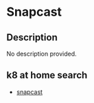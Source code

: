 # Snapcast

## Description

No description provided.

## k8 at home search

- [snapcast](https://nanne.dev/k8s-at-home-search/#/snapcast)
